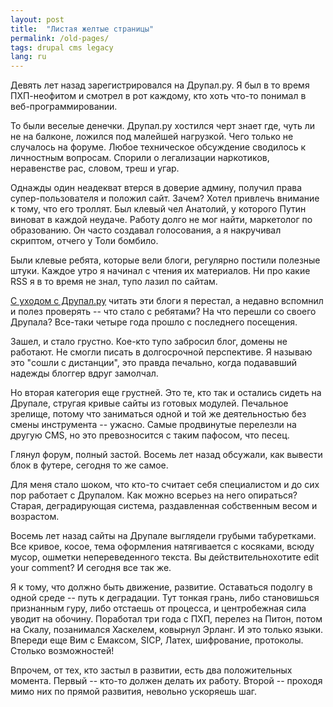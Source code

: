 ```yaml
---
layout: post
title:  "Листая желтые страницы"
permalink: /old-pages/
tags: drupal cms legacy
lang: ru
---
```


Девять лет назад зарегистрировался на Друпал.ру. Я был в то время ПХП-неофитом и
смотрел в рот каждому, кто хоть что-то понимал в веб-программировании.

То были веселые денечки. Друпал.ру хостился черт знает где, чуть ли не на
балконе, ложился под малейшей нагрузкой. Чего только не случалось на
форуме. Любое техническое обсуждение сводилось к личностным вопросам. Спорили о
легализации наркотиков, неравенстве рас, словом, треш и угар.

Однажды один неадекват втерся в доверие админу, получил права супер-пользователя
и положил сайт. Зачем? Хотел привлечь внимание к тому, что его троллят. Был
клевый чел Анатолий, у которого Путин виноват в каждой неудаче. Работу долго не
мог найти, маркетолог по образованию. Он часто создавал голосования, а я
накручивал скриптом, отчего у Толи бомбило.

Были клевые ребята, которые вели блоги, регулярно постили полезные штуки. Каждое
утро я начинал с чтения их материалов. Ни про какие RSS я в то время не знал,
тупо лазил по сайтам.

[С уходом с Друпал.ру](/2013/03/25/1/) читать эти блоги я перестал, а недавно
вспомнил и полез проверять -- что стало с ребятами? На что перешли со своего
Друпала? Все-таки четыре года прошло с последнего посещения.

Зашел, и стало грустно. Кое-кто тупо забросил блог, домены не работают. Не
смогли писать в долгосрочной перспективе. Я называю это "сошли с дистанции", это
правда печально, когда подававший надежды блоггер вдруг замолчал.

Но вторая категория еще грустней. Это те, кто так и остались сидеть на Друпале,
стругая кривые сайты из готовых модулей. Печальное зрелище, потому что
заниматься одной и той же деятельностью без смены инструмента -- ужасно. Самые
продвинутые перелезли на другую CMS, но это превозносится с таким пафосом, что
песец.

Глянул форум, полный застой. Восемь лет назад обсужали, как вывести блок в
футере, сегодня то же самое.

Для меня стало шоком, что кто-то считает себя специалистом и до сих пор работает
с Друпалом. Как можно всерьез на него опираться? Старая, деградирующая система,
раздавленная собственным весом и возрастом.

Восемь лет назад сайты на Друпале выглядели грубыми табуретками. Все кривое,
косое, тема оформления натягивается с косяками, всюду мусор, ошметки
непереведенного текста. Вы действительнохотите edit your comment? И сегодня все
так же.

Я к тому, что должно быть движение, развитие. Оставаться подолгу в одной среде
-- путь к деградации. Тут тонкая грань, либо становишься признанным гуру, либо
отстаешь от процесса, и центробежная сила уводит на обочину. Поработал три года
с ПХП, перелез на Питон, потом на Скалу, позанимался Хаскелем, ковырнул
Эрланг. И это только языки. Впереди еще Вим с Емаксом, SICP, Латех, шифрование,
протоколы. Столько возможностей!

Впрочем, от тех, кто застыл в развитии, есть два положительных момента. Первый
-- кто-то должен делать их работу. Второй -- проходя мимо них по прямой
развития, невольно ускоряешь шаг.
